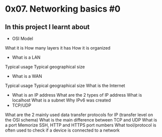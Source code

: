 # 0x07. Networking basics #0
## In this project I learnt about
* OSI Model

What it is
How many layers it has
How it is organized
* What is a LAN

Typical usage
Typical geographical size
* What is a WAN

Typical usage
Typical geographical size
What is the Internet

* What is an IP address
What are the 2 types of IP address
What is localhost
What is a subnet
Why IPv6 was created
* TCP/UDP

What are the 2 mainly used data transfer protocols for IP (transfer level on the OSI schema)
What is the main difference between TCP and UDP
What is a port
Memorize SSH, HTTP and HTTPS port numbers
What tool/protocol is often used to check if a device is connected to a network
